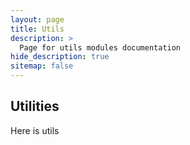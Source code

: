 ```yaml
---
layout: page
title: Utils
description: >
  Page for utils modules documentation
hide_description: true
sitemap: false
---
```


## Utilities
Here is utils